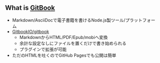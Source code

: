 ## What is [GitBook](https://www.gitbook.com/)

-   Markdown/AsciiDocで電子書籍を書けるNode.js製ツール/プラットフォーム
-   [GitbookIO/gitbook](https://github.com/GitbookIO/gitbook "GitbookIO/gitbook")
    -   MarkdownからHTML/PDF/Epub/mobiへ変換
    -   余計な設定なしにファイルを置くだけで書き始められる
    -   プラグインで拡張が可能
-   ただのHTMLを吐くのでGitHub Pagesでも公開は簡単
